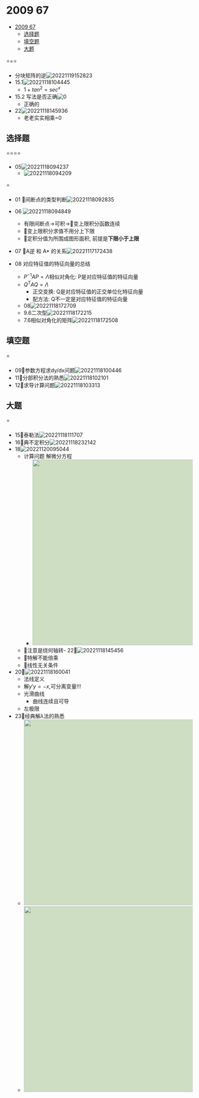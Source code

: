 # 2009 67

- [2009 67](#2009-67)
  - [选择题](#选择题)
  - [填空题](#填空题)
  - [大题](#大题)

⭐=⭐

- 分块矩阵的逆![20221119152823](https://raw.githubusercontent.com/Logible/Image/main/note_image/20221119152823.png)
- 15.1![20221118104445](https://raw.githubusercontent.com/Logible/Image/main/note_image/20221118104445.png)
  - $1+tan^2=sec^x$
- 15.2 写法是否正确![0](https://raw.githubusercontent.com/Logible/Image/main/note_image/e52fb35e4fb59d1c24001d588f8cd66.png)
  - 正确的
- 22![20221118145936](https://raw.githubusercontent.com/Logible/Image/main/note_image/20221118145936.png)
  - 老老实实相乘=0

## 选择题

⭐⭐⭐⭐

- 05![20221118094237](https://raw.githubusercontent.com/Logible/Image/main/note_image/20221118094237.png)
  - ![20221118094209](https://raw.githubusercontent.com/Logible/Image/main/note_image/20221118094209.png)

⭐

- 01 💚间断点的类型判断![20221118092835](https://raw.githubusercontent.com/Logible/Image/main/note_image/20221118092835.png)
- 06 ![20221118094849](https://raw.githubusercontent.com/Logible/Image/main/note_image/20221118094849.png)
  - 有限间断点->可积->💚变上限积分函数连续
  - 💚变上限积分求值不用分上下限
  - 💚定积分值为所围成图形面积, 前提是**下限小于上限**

- 07 💚A逆 和 A* 的关系![20221117172438](https://raw.githubusercontent.com/Logible/Image/main/note_image/20221117172438.png)

- 08 对应特征值的特征向量的总结
  - $P^{-1}AP=\Lambda$相似对角化: P是对应特征值的特征向量
  - $Q^{T}AQ=\Lambda$
    - 正交变换: Q是对应特征值的正交单位化特征向量
    - 配方法: Q不一定是对应特征值的特征向量
  - 08![20221118172709](https://raw.githubusercontent.com/Logible/Image/main/note_image/20221118172709.png)
  - 9.6二次型![20221118172215](https://raw.githubusercontent.com/Logible/Image/main/note_image/20221118172215.png)
  - 7.6相似对角化的矩阵![20221118172508](https://raw.githubusercontent.com/Logible/Image/main/note_image/20221118172508.png)

## 填空题

⭐

- 09💚参数方程求dy/dx问题![20221118100446](https://raw.githubusercontent.com/Logible/Image/main/note_image/20221118100446.png)
- 11💚分部积分法的熟悉![20221118102101](https://raw.githubusercontent.com/Logible/Image/main/note_image/20221118102101.png)
- 12💚求导计算问题![20221118103313](https://raw.githubusercontent.com/Logible/Image/main/note_image/20221118103313.png)

## 大题

⭐

- 15💚泰勒法![20221118111707](https://raw.githubusercontent.com/Logible/Image/main/note_image/20221118111707.png)
- 16💚典不定积分![20221118232142](https://raw.githubusercontent.com/Logible/Image/main/note_image/20221118232142.png)
- 18![20221120095044](https://raw.githubusercontent.com/Logible/Image/main/note_image/20221120095044.png)
  - 计算问题 解微分方程
    - <image style="height:500px; background-color:#CDDEC2" src="https://raw.githubusercontent.com/Logible/Image/main/note_image/0f1da149b03f3f3c707e9e98d10828a.jpg"/>
  - 💚注意是绕何轴转- 22💚![20221118145456](https://raw.githubusercontent.com/Logible/Image/main/note_image/20221118145456.png)
  - 💚特解不能倍乘
  - 💚线性无关条件
- 20💚![20221118160041](https://raw.githubusercontent.com/Logible/Image/main/note_image/20221118160041.png)
  - 法线定义
  - 解$y'y=-x$,可分离变量!!!
  - 光滑曲线
    - 曲线连续且可导
  - 左极限
- 23💚经典解$\lambda$法的熟悉
  - <image style="height:500px; background-color:#CDDEC2" src="https://raw.githubusercontent.com/Logible/Image/main/note_image/abb641e064ec290a1c9d528448f5730.jpg"/>
  - <image style="height:500px; background-color:#CDDEC2" src="https://raw.githubusercontent.com/Logible/Image/main/note_image/3fa567aef0a84a3b5d80401004f3355.jpg"/>
